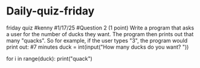 # Daily-quiz-friday
friday quiz
#kenny 
#1/17/25
#Question 2 (1 point) Write a program that asks a user for the number of ducks they want. The program then prints out that many "quacks". So for example, if the user types "3", the program would print out:
#7 minutes
duck = int(input("How many ducks do you want? "))

for i in range(duck):
    print("quack")
